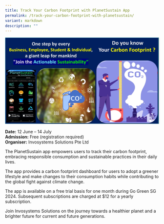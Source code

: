 ```yaml
---
title: Track Your Carbon Footprint with PlanetSustain App
permalink: /track-your-carbon-footprint-with-planetsustain/
variant: markdown
description: ""
---
```

![Track Your Carbon Footprint with PlanetSustain](/images/Challenges%20&amp;%20Deals/Track_Your_Carbon_Footprint_with_PlanetSustain.png)

**Date:** 12 June – 14 July<br>
**Admission:** Free (registration required)<br>
**Organiser:** Invosystems Solutions Pte Ltd

The PlanetSustain app empowers users to track their carbon footprint, embracing responsible consumption and sustainable practices in their daily lives.

The app provides a carbon footprint dashboard for users to adopt a greener lifestyle and make changes to their consumption habits while contributing to the global fight against climate change.

The app is available on a free trial basis for one month during Go Green SG 2024. Subsequent subscriptions are charged at $12 for a yearly subscription.

Join Invosystems Solutions on the journey towards a healthier planet and a brighter future for current and future generations.


<a class="btn-link" target="_blank" href="https://invosystems.com/PlanetSustain/](https://invosystems.com/PlanetSustain/)">
	<img src="/images/more-info-btn.png">
</a>

<style>
	.btn-link {
		display: none;
	}
	a.btn-link[target="_blank"]:after {
	display: none;
}
	.btn-link > img {
		width: 100%;
	}
</style>